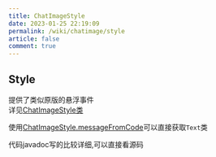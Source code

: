```yaml
---
title: ChatImageStyle
date: 2023-01-25 22:19:09
permalink: /wiki/chatimage/style
article: false
comment: true
---
```

## Style
提供了类似原版的悬浮事件  
详见[ChatImageStyle类](https://github.com/kitUIN/ChatImage/blob/fabric-1.19.3/src/main/java/github/kituin/chatimage/tools/ChatImageStyle.java#L15)

使用[ChatImageStyle.messageFromCode](https://github.com/kitUIN/ChatImage/blob/fabric-1.19.3/src/main/java/github/kituin/chatimage/tools/ChatImageStyle.java#L62)可以直接获取`Text`类  

代码javadoc写的比较详细,可以直接看源码